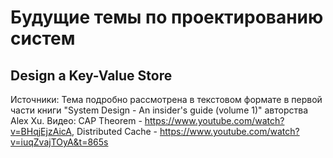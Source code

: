 # Будущие темы по проектированию систем


## Design a Key-Value Store

Источники: Тема подробно рассмотрена в текстовом формате в первой части книги "System Design - An insider's guide (volume 1)" авторства Alex Xu.
Видео: CAP Theorem - https://www.youtube.com/watch?v=BHqjEjzAicA, Distributed Cache - https://www.youtube.com/watch?v=iuqZvajTOyA&t=865s
